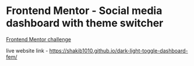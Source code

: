 # Frontend Mentor - Social media dashboard with theme switcher

[Frontend Mentor challenge](https://www.frontendmentor.io/challenges/social-media-dashboard-with-theme-switcher-6oY8ozp_H)

live website link -  https://shakib1010.github.io/dark-light-toggle-dashboard-fem/
